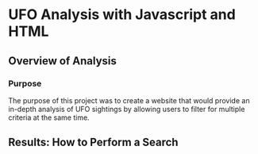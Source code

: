 # UFO Analysis with Javascript and HTML

## Overview of Analysis

### Purpose
The purpose of this project was to create a website that would provide an in-depth analysis of UFO sightings by allowing users to filter for multiple criteria at the same time.

## Results: How to Perform a Search
